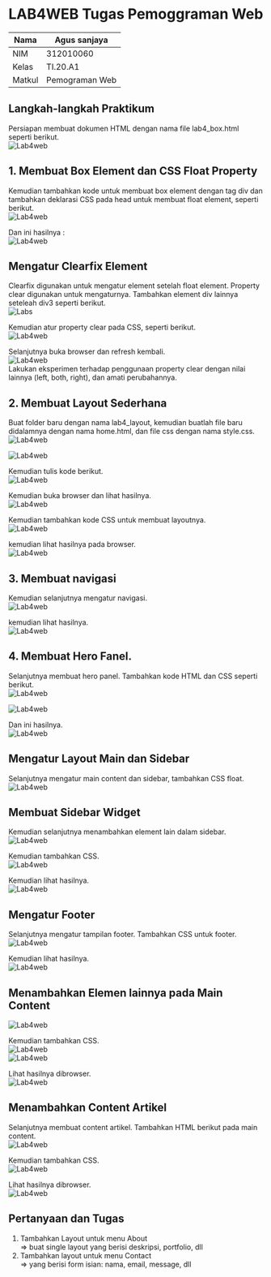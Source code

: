 # LAB4WEB Tugas Pemoggraman Web

| Nama        | Agus sanjaya     |
| ----------  | -------------    |
| NIM         | 312010060        |
| Kelas       | TI.20.A1         |
| Matkul      | Pemograman Web   |

## Langkah-langkah Praktikum
Persiapan membuat dokumen HTML dengan nama file lab4_box.html seperti berikut.<br>
![Lab4web](img/langkah-langkah.PNG)<br>

## 1. Membuat Box Element dan CSS Float Property
Kemudian tambahkan kode untuk membuat box element dengan tag div dan tambahkan deklarasi CSS pada head untuk membuat float element, seperti berikut.<br>
![Lab4web](img/membuat%20Box%20dan%20CSS.PNG)<br>

Dan ini hasilnya :<br>
![Lab4web](img/hasil%20Box%20element.PNG)<br>

## Mengatur Clearfix Element
Clearfix digunakan untuk mengatur element setelah float element. Property clear digunakan untuk
mengaturnya.
Tambahkan element div lainnya seteleah div3 seperti berikut.<br>
![Labs](img/menambahkan%20element%20div.PNG)<br>

Kemudian atur property clear pada CSS, seperti berikut.<br>
![Lab4web](img/div4.PNG)<br>

Selanjutnya buka browser dan refresh kembali.<br>
![Lab4web](img/hasil%20div4.PNG)<br>
Lakukan eksperimen terhadap penggunaan property clear dengan nilai lainnya (left, both, right),
dan amati perubahannya.

## 2. Membuat Layout Sederhana
Buat folder baru dengan nama lab4_layout, kemudian buatlah file baru didalamnya dengan nama
home.html, dan file css dengan nama style.css.<br>
![Lab4web](img/home%20html.PNG)<br>

![Lab4web](img/home%20html%202.PNG)<br>

Kemudian tulis kode berikut.<br>
![Lab4web](img/kode%20layout.PNG)<br>

Kemudian buka browser dan lihat hasilnya.<br>
![Lab4web](img/hasil%20layout%20sederhana.PNG)<br>

Kemudian tambahkan kode CSS untuk membuat layoutnya.<br>
![Lab4web](img/kode%20css%20layout.PNG)<br>

kemudian lihat hasilnya pada browser.<br>
![Lab4web](img/hasil%20%20css%20layout.PNG)<br>

## 3. Membuat navigasi
Kemudian selanjutnya mengatur navigasi.<br>
![Lab4web](img/membuat%20navigasi.png)<br>

kemudian lihat hasilnya.<br>
![Lab4web](img/hasil%20navigasi.png)<br>

## 4. Membuat Hero Fanel.
Selanjutnya membuat hero panel. Tambahkan kode HTML dan CSS seperti berikut.<br>
![Lab4web](img/hero%20fanel%20html.png)<br>

![Lab4web](img/hero%20fanel%20css.png)<br>

Dan ini hasilnya.<br>
![Lab4web](img/hasil%20membuat%20hero%20fanel.png)<br>

## Mengatur Layout Main dan Sidebar
Selanjutnya mengatur main content dan sidebar, tambahkan CSS float.<br>
![Lab4web](img/mengatur%20main.png)<br>

## Membuat Sidebar Widget
Kemudian selanjutnya menambahkan element lain dalam sidebar.<br>
![Lab4web](img/membuat%20sidebar.png)<br>

Kemudian tambahkan CSS.<br>
![Lab4web](img/widget%20css.png)<br>

Kemudian lihat hasilnya.<br>
![Lab4web](img/hasil%20membuat%20sidebar.png)<br>

## Mengatur Footer
Selanjutnya mengatur tampilan footer. Tambahkan CSS untuk footer.<br>
![Lab4web](img/mengatur%20footer.png)<br>

Kemudian lihat hasilnya.<br>
![Lab4web](img/hasil%20footer.png)<br>

## Menambahkan Elemen lainnya pada Main Content
![Lab4web](img/menambahkan%20main%20konten.png)<br>

Kemudian tambahkan CSS.<br>
![Lab4web](img/box%20css.png)<br>
![Lab4web](img/box%20css%202.png)<br>

Lihat hasilnya dibrowser.<br>
![Lab4web](img/hasil%20main%20konten.png)<br>

## Menambahkan Content Artikel
Selanjutnya membuat content artikel. Tambahkan HTML berikut pada main content.<br>
![Lab4web](img/artikel%20html.png)<br>

Kemudian tambahkan CSS.<br>
![Lab4web](img/artikel%20css.png)<br>

Lihat hasilnya dibrowser.<br>
![Lab4web](img/hasil%20artikel.png)<br>

## Pertanyaan dan Tugas
1. Tambahkan Layout untuk menu About <br>
    => buat single layout yang berisi deskripsi, portfolio, dll
2. Tambahkan layout untuk menu Contact<br>
    => yang berisi form isian: nama, email, message, dll